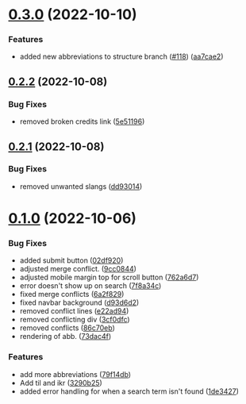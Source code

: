 # [0.3.0](https://github.com/Njong392/Abbreve/compare/v0.2.2...v0.3.0) (2022-10-10)


### Features

* added new abbreviations to structure branch ([#118](https://github.com/Njong392/Abbreve/issues/118)) ([aa7cae2](https://github.com/Njong392/Abbreve/commit/aa7cae2c0936caf44eb9785304321703a4cd9aad))



## [0.2.2](https://github.com/Njong392/Abbreve/compare/v0.2.1...v0.2.2) (2022-10-08)


### Bug Fixes

* removed broken credits link ([5e51196](https://github.com/Njong392/Abbreve/commit/5e51196da3b473198b54b8a00950c6a6386dd6a9))



## [0.2.1](https://github.com/Njong392/Abbreve/compare/v0.1.0...v0.2.1) (2022-10-08)


### Bug Fixes

* removed unwanted slangs ([dd93014](https://github.com/Njong392/Abbreve/commit/dd930148bd01427f9aa3bc3858d27b118d6443a4))



# [0.1.0](https://github.com/Njong392/Abbreve/compare/02df9204cd353cc16dcf636355e5d198d1e54e0b...v0.1.0) (2022-10-06)


### Bug Fixes

* added submit button ([02df920](https://github.com/Njong392/Abbreve/commit/02df9204cd353cc16dcf636355e5d198d1e54e0b))
* adjusted merge conflict. ([9cc0844](https://github.com/Njong392/Abbreve/commit/9cc0844980140aee9f2a49c06cf7b93677becd59))
* adjusted mobile margin top for scroll button ([762a6d7](https://github.com/Njong392/Abbreve/commit/762a6d7012df32f7ceb2bf237ebd4edd5e1962f6))
* error doesn't show up on search ([7f8a34c](https://github.com/Njong392/Abbreve/commit/7f8a34c0955494defdb69494bc05dc534e41c89c))
* fixed merge conflicts ([6a2f829](https://github.com/Njong392/Abbreve/commit/6a2f829cb42c7bab01f27218b777d8f0fb4adc53))
* fixed navbar background ([d93d6d2](https://github.com/Njong392/Abbreve/commit/d93d6d27a568c001f178c5011c805fa0d2b18142))
* removed conflict lines ([e22ad94](https://github.com/Njong392/Abbreve/commit/e22ad94c9398832060d8b582cb80ccb46ee701cc))
* removed conflicting div ([3cf0dfc](https://github.com/Njong392/Abbreve/commit/3cf0dfc6c865475c3aa7572d9280e7e315783ebe))
* removed conflicts ([86c70eb](https://github.com/Njong392/Abbreve/commit/86c70ebaa283dbd5aeefed239946f67d894f29d2))
* rendering of abb. ([73dac4f](https://github.com/Njong392/Abbreve/commit/73dac4f24ee7eee21c1d8205940f6a2b78e66504))


### Features

* add more abbreviations ([79f14db](https://github.com/Njong392/Abbreve/commit/79f14db3ad37a6f1dc73be9b77f28e48b570a0fb))
* Add til and ikr ([3290b25](https://github.com/Njong392/Abbreve/commit/3290b251bd1450ca7b2e2834a8422b9f08b23493))
* added error handling for when a search term isn't found ([1de3427](https://github.com/Njong392/Abbreve/commit/1de34272020e34b4708fc853b0851d165c507a89))



